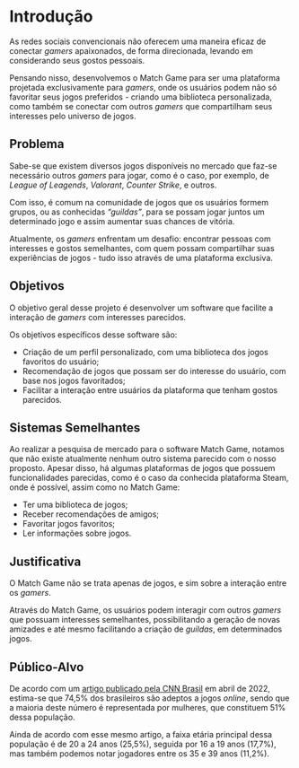 # Introdução

As redes sociais convencionais não oferecem uma maneira eficaz de conectar *gamers* apaixonados, de forma direcionada, levando em considerando seus gostos pessoais.

Pensando nisso, desenvolvemos o Match Game para ser uma plataforma projetada exclusivamente para *gamers*, onde os usuários podem não só favoritar seus jogos preferidos - criando uma biblioteca personalizada, como também se conectar com outros *gamers* que compartilham seus interesses pelo universo de jogos.

## Problema
Sabe-se que existem diversos jogos disponíveis no mercado que faz-se necessário outros *gamers* para jogar, como é o caso, por exemplo, de *League of Leagends*, *Valorant*, *Counter Strike*, e outros.

Com isso, é comum na comunidade de jogos que os usuários formem grupos, ou as conhecidas *“guildas”*, para se possam jogar juntos um determinado jogo e assim aumentar suas chances de vitória.

Atualmente, os *gamers* enfrentam um desafio: encontrar pessoas com interesses e gostos semelhantes, com quem possam compartilhar suas experiências de jogos - tudo isso através de uma plataforma exclusiva.

## Objetivos
O objetivo geral desse projeto é desenvolver um software que facilite a interação de *gamers* com interesses parecidos.

Os objetivos específicos desse software são:

- Criação de um perfil personalizado, com uma biblioteca dos jogos favoritos do usuário;
- Recomendação de jogos que possam ser do interesse do usuário, com base nos jogos favoritados;
- Facilitar a interação entre usuários da plataforma que tenham gostos parecidos.

## Sistemas Semelhantes
Ao realizar a pesquisa de mercado para o software Match Game, notamos que não existe atualmente nenhum outro sistema parecido com o nosso proposto. Apesar disso, há algumas plataformas de jogos que possuem funcionalidades parecidas, como é o caso da conhecida plataforma Steam, onde é possível, assim como no Match Game:
- Ter uma biblioteca de jogos;
- Receber recomendações de amigos;
- Favoritar jogos favoritos;
- Ler informações sobre jogos.

## Justificativa

O Match Game não se trata apenas de jogos, e sim sobre a interação entre os *gamers*.

Através do Match Game, os usuários podem interagir com outros *gamers* que possuam interesses semelhantes, possibilitando a geração de novas amizades e até mesmo facilitando a criação de *guildas*, em determinados jogos.

## Público-Alvo

De acordo com um [artigo publicado pela CNN Brasil](https://www.cnnbrasil.com.br/tecnologia/publico-gamer-cresce-e-3-em-cada-4-brasileiros-consomem-jogos-eletronicos/) em abril de 2022, estima-se que 74,5% dos brasileiros são adeptos a jogos *online*, sendo que a maioria deste número é representada por mulheres, que constituem 51% dessa população.

Ainda de acordo com esse mesmo artigo, a faixa etária principal dessa população é de 20 a 24 anos (25,5%), seguida por 16 a 19 anos (17,7%), mas também podemos notar jogadores entre os 35 e 39 anos (11,2%).
